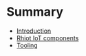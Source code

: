 # Summary

* [Introduction](README.md)
* [Rhiot IoT components](rhiot_iot_components.md)
* [Tooling](tooling.md)

